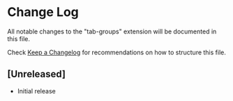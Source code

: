 # Change Log

All notable changes to the "tab-groups" extension will be documented in this file.

Check [Keep a Changelog](http://keepachangelog.com/) for recommendations on how to structure this file.

## [Unreleased]

- Initial release